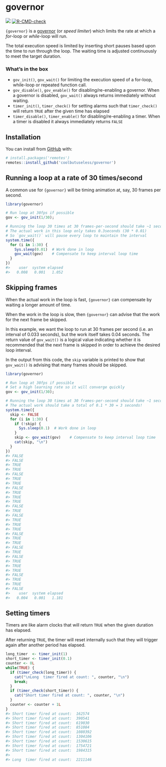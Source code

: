 
<!-- README.md is generated from README.Rmd. Please edit that file -->

# governor

<!-- badges: start -->

![](https://img.shields.io/badge/cool-useless-green.svg)
[![R-CMD-check](https://github.com/coolbutuseless/governor/actions/workflows/R-CMD-check.yaml/badge.svg)](https://github.com/coolbutuseless/governor/actions/workflows/R-CMD-check.yaml)
<!-- badges: end -->

`{governor}` is a
[governor](https://en.wikipedia.org/wiki/Governor_(device)) (or *speed
limiter*) which limits the rate at which a *for*-loop or *while*-loop
will run.

The total execution speed is limited by inserting short pauses based
upon the time to run through the loop. The waiting time is adjusted
continuously to meet the target duration.

### What’s in the box

- `gov_init()`, `gov_wait()` for limiting the execution speed of a
  for-loop, while-loop or repeated function call.
- `gov_disable()`, `gov_enable()` for disabling/re-enabling a governor.
  When a governor is disabled, `gov_wait()` always returns immediately
  without waiting.
- `timer_init()`, `timer_check()` for setting alarms such that
  `timer_check()` will return `TRUE` after the given time has elapsed
- `timer_disable()`, `timer_enable()` for disabling/re-enabling a timer.
  When a timer is disabled it always immediately returns `FALSE`

## Installation

You can install from
[GitHub](https://github.com/coolbutuseless/governor) with:

``` r
# install.packages('remotes')
remotes::install_github('coolbutuseless/governor')
```

## Running a loop at a rate of 30 times/second

A common use for `{governor}` will be timing animation at, say, 30
frames per second.

``` r
library(governor)

# Run loop at 30fps if possible
gov <- gov_init(1/30); 

# Running the loop 30 times at 30 frames-per-second should take ~1 second
# The actual work in this loop only takes 0.3seconds (30 * 0.01)
# So `gov_wait()` will pause every loop to maintain the interval
system.time({
  for (i in 1:30) {
    Sys.sleep(0.01)  # Work done in loop
    gov_wait(gov)    # Compensate to keep interval loop time
  }
})
#>    user  system elapsed 
#>   0.008   0.001   1.052
```

## Skipping frames

When the actual work in the loop is fast, `{governor}` can compensate by
waiting a longer amount of time.

When the work in the loop is slow, then `{governor}` can advise that the
work for the next frame be skipped.

In this example, we want the loop to run at 30 frames per second
(i.e. an interval of 0.033 seconds), but the work itself takes 0.04
seconds. The return value of `gov_wait()` is a logical value indicating
whether it is recommended that the next frame is skipped in order to
achieve the desired loop interval.

In the output from this code, the `skip` variable is printed to show
that `gov_wait()` is advising that many frames should be skipped.

``` r
library(governor)

# Run loop at 30fps if possible
# Set a high learning rate so it will converge quickly
gov <- gov_init(1/30); 

# Running the loop 30 times at 30 frames-per-second should take ~1 second
# The actual work should take a total of 0.1 * 30 = 3 seconds!
system.time({
  skip <- FALSE
  for (i in 1:30) {
    if (!skip) {
      Sys.sleep(0.1)  # Work done in loop
    }
    skip <- gov_wait(gov)    # Compensate to keep interval loop time
    cat(skip, "\n")
  }
})
#> FALSE 
#> FALSE 
#> TRUE 
#> TRUE 
#> FALSE 
#> TRUE 
#> TRUE 
#> FALSE 
#> TRUE 
#> TRUE 
#> TRUE 
#> FALSE 
#> TRUE 
#> FALSE 
#> TRUE 
#> TRUE 
#> TRUE 
#> FALSE 
#> TRUE 
#> TRUE 
#> FALSE 
#> TRUE 
#> FALSE 
#> TRUE 
#> TRUE 
#> TRUE 
#> FALSE 
#> TRUE 
#> TRUE 
#> FALSE
#>    user  system elapsed 
#>   0.004   0.001   1.181
```

## Setting timers

Timers are like alarm clocks that will return `TRUE` when the given
duration has elapsed.

After returning `TRUE`, the timer will reset internally such that they
will trigger again after another period has elapsed.

``` r
long_timer  <- timer_init(1)
short_timer <- timer_init(0.1)
counter <- 0L
while(TRUE) {
  if (timer_check(long_timer)) {
    cat("\nLong  timer fired at count: ", counter, "\n")
    break;
  } 
  if (timer_check(short_timer)) {
    cat("Short timer fired at count: ", counter, "\n")
  } 
  counter <- counter + 1L
}
#> Short timer fired at count:  162574 
#> Short timer fired at count:  390541 
#> Short timer fired at count:  619030 
#> Short timer fired at count:  851084 
#> Short timer fired at count:  1080392 
#> Short timer fired at count:  1304106 
#> Short timer fired at count:  1530615 
#> Short timer fired at count:  1754721 
#> Short timer fired at count:  1984315 
#> 
#> Long  timer fired at count:  2211146
```
